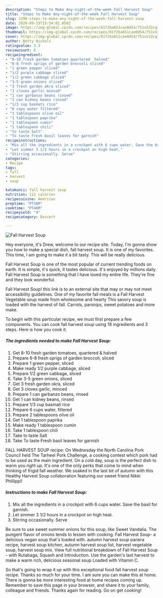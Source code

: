 ```yaml
---
description: "Steps to Make Any-night-of-the-week Fall Harvest Soup"
title: "Steps to Make Any-night-of-the-week Fall Harvest Soup"
slug: 1298-steps-to-make-any-night-of-the-week-fall-harvest-soup
date: 2020-09-25T15:54:01.858Z
image: https://img-global.cpcdn.com/recipes/61f2ba651cae0d54/751x532cq70/fall-harvest-soup-recipe-main-photo.jpg
thumbnail: https://img-global.cpcdn.com/recipes/61f2ba651cae0d54/751x532cq70/fall-harvest-soup-recipe-main-photo.jpg
cover: https://img-global.cpcdn.com/recipes/61f2ba651cae0d54/751x532cq70/fall-harvest-soup-recipe-main-photo.jpg
author: Betty Nichols
ratingvalue: 3.3
reviewcount: 6
recipeingredient:
- "8-10 fresh garden tomatoes quartered  halved"
- "6-8 fresh sprigs of garden broccoli sliced"
- "1 green pepper sliced"
- "1/2 purple cabbage sliced"
- "1/2 green cabbage sliced"
- "3-5 green onions sliced"
- "3 fresh garden okra sliced"
- "3 cloves garlic minced"
- "1 can garbanzo beans rinsed"
- "1 can kidney beans rinsed"
- "1/3 cup basmati rice"
- "6 cups water filtered"
- "2 tablespoons olive oil"
- "1 tablespoon paprika"
- "1 tablespoon cumin"
- "1 tablespoon chili"
- "to taste Salt"
- "To taste Fresh basil leaves for garnish"
recipeinstructions:
- "Mix all the ingredients in a crockpot with 6 cups water. Save the basil for garnish."
- "Let simmer 3 1/2 hours in a crockpot on high heat."
- "Stirring occasionally. Serve"
categories:
- Recipe
tags:
- fall
- harvest
- soup

katakunci: fall harvest soup 
nutrition: 112 calories
recipecuisine: American
preptime: "PT38M"
cooktime: "PT46M"
recipeyield: "4"
recipecategory: Dessert

---
```



![Fall Harvest Soup](https://img-global.cpcdn.com/recipes/61f2ba651cae0d54/751x532cq70/fall-harvest-soup-recipe-main-photo.jpg)

Hey everyone, it's Drew, welcome to our recipe site. Today, I'm gonna show you how to make a special dish, fall harvest soup. It is one of my favorites. This time, I am going to make it a bit tasty. This will be really delicious.

Fall Harvest Soup is one of the most popular of current trending foods on earth. It is simple, it's quick, it tastes delicious. It's enjoyed by millions daily. Fall Harvest Soup is something that I have loved my entire life. They're fine and they look wonderful.

Fall Harvest Soup! this link is to an external site that may or may not meet accessibility guidelines. One of my favorite fall meals is a Fall Harvest Vegetable soup made from wholesome and hearty This savory soup is loaded with the harvest of fall. Carrots, parsnips, sweet potatoes and more make.


To begin with this particular recipe, we must first prepare a few components. You can cook fall harvest soup using 18 ingredients and 3 steps. Here is how you cook it.

<!--inarticleads1-->

##### The ingredients needed to make Fall Harvest Soup:

1. Get 8-10 fresh garden tomatoes, quartered &amp; halved
1. Prepare 6-8 fresh sprigs of garden broccoli, sliced
1. Prepare 1 green pepper, sliced
1. Make ready 1/2 purple cabbage, sliced
1. Prepare 1/2 green cabbage, sliced
1. Take 3-5 green onions, sliced
1. Get 3 fresh garden okra, sliced
1. Get 3 cloves garlic, minced
1. Prepare 1 can garbanzo beans, rinsed
1. Get 1 can kidney beans, rinsed
1. Prepare 1/3 cup basmati rice
1. Prepare 6 cups water, filtered
1. Prepare 2 tablespoons olive oil
1. Get 1 tablespoon paprika
1. Make ready 1 tablespoon cumin
1. Take 1 tablespoon chili
1. Take to taste Salt
1. Take To taste Fresh basil leaves for garnish


FALL HARVEST SOUP recipe: On Wednesday the North Carolina Pork Council held The Tarheel Pork Challenge, a cooking contest which pork had to be used as the main ingredient. On a cold day, soup is the perfect dish to warm you right up. It&#39;s one of the only perks that come to mind when thinking of frigid fall weather. We soaked in the last bit of autumn with this Healthy Harvest Soup collaboration featuring our sweet friend Nikki Phillippi! 

<!--inarticleads2-->

##### Instructions to make Fall Harvest Soup:

1. Mix all the ingredients in a crockpot with 6 cups water. Save the basil for garnish.
1. Let simmer 3 1/2 hours in a crockpot on high heat.
1. Stirring occasionally. Serve


Be sure to use sweet summer onions for this soup, like Sweet Vandalia. The pungent flavor of onions tends to lessen with cooking. Fall Harvest Soup- a delicious vegan soup that&#39;s loaded with. autumn harvest soup panera recipe, harvest soup kitchen, autumn harvest soup list, harvest vegetable soup, harvest soup mix. View full nutritional breakdown of Fall Harvest Soup - with Rutabaga, Squash and Introduction. Use the garden&#39;s last harvest to make a warm rich, delicious seasonal soup Loaded with Vitamin C. 

So that's going to wrap it up with this exceptional food fall harvest soup recipe. Thanks so much for your time. I am sure you can make this at home. There is gonna be more interesting food at home recipes coming up. Remember to save this page in your browser, and share it to your family, colleague and friends. Thanks again for reading. Go on get cooking!
